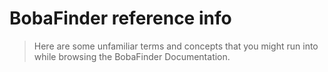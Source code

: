 # BobaFinder reference info

> Here are some unfamiliar terms and concepts that you might run into while browsing the BobaFinder Documentation.
